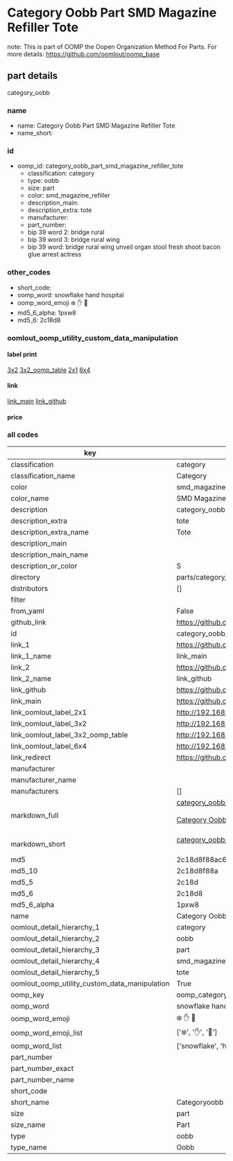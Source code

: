 # Category Oobb Part SMD Magazine Refiller Tote  

note: This is part of OOMP the Oopen Organization Method For Parts. For more details: https://github.com/oomlout/oomp_base

##  part details
  



category_oobb



### name
* name: Category Oobb Part SMD Magazine Refiller Tote
* name_short: 
### id
* oomp_id: category_oobb_part_smd_magazine_refiller_tote
  * classification: category
  * type: oobb
  * size: part
  * color: smd_magazine_refiller
  * description_main: 
  * description_extra: tote
  * manufacturer: 
  * part_number: 
  * bip 39 word 2: bridge rural
  * bip 39 word 3: bridge rural wing
  * bip 39 word: bridge rural wing unveil organ stool fresh shoot bacon glue arrest actress

### other_codes
* short_code: 
* oomp_word: snowflake hand hospital
* oomp_word_emoji :snowflake: :hand: :hospital:
* md5_6_alpha: 1pxw8
* md5_6: 2c18d8






### oomlout_oomp_utility_custom_data_manipulation
#### label print
[3x2](http://192.168.1.245:1112/?label=oomp%201pxw8)
[3x2_oomp_table](http://192.168.1.108:1112/?label=oomp%201pxw8)
[2x1](http://192.168.1.242:1112/?label=oomp%201pxw8)
[6x4](http://192.168.1.55:1112/?label=oomp%201pxw8)    

#### link

[link_main](https://github.com/oomlout/oomlout_oomp_version_1_messy/tree/main/parts/category_oobb_part_smd_magazine_refiller_tote) [link_github](https://github.com/oomlout/oomlout_oomp_version_1_messy/tree/main/parts/category_oobb_part_smd_magazine_refiller_tote)                             

#### price







### all codes 
| key | value |  
| --- | --- |  
| classification | category |  
| classification_name | Category |  
| color | smd_magazine_refiller |  
| color_name | SMD Magazine Refiller |  
| description | category_oobb |  
| description_extra | tote |  
| description_extra_name | Tote |  
| description_main |  |  
| description_main_name |  |  
| description_or_color | S  |  
| directory | parts/category_oobb_part_smd_magazine_refiller_tote |  
| distributors | [] |  
| filter |  |  
| from_yaml | False |  
| github_link | https://github.com/oomlout/oomlout_oomp_part_src/tree/main/parts/category_oobb_part_smd_magazine_refiller_tote |  
| id | category_oobb_part_smd_magazine_refiller_tote |  
| link_1 | https://github.com/oomlout/oomlout_oomp_version_1_messy/tree/main/parts/category_oobb_part_smd_magazine_refiller_tote |  
| link_1_name | link_main |  
| link_2 | https://github.com/oomlout/oomlout_oomp_version_1_messy/tree/main/parts/category_oobb_part_smd_magazine_refiller_tote |  
| link_2_name | link_github |  
| link_github | https://github.com/oomlout/oomlout_oomp_version_1_messy/tree/main/parts/category_oobb_part_smd_magazine_refiller_tote |  
| link_main | https://github.com/oomlout/oomlout_oomp_version_1_messy/tree/main/parts/category_oobb_part_smd_magazine_refiller_tote |  
| link_oomlout_label_2x1 | http://192.168.1.242:1112/?label=oomp%201pxw8 |  
| link_oomlout_label_3x2 | http://192.168.1.245:1112/?label=oomp%201pxw8 |  
| link_oomlout_label_3x2_oomp_table | http://192.168.1.108:1112/?label=oomp%201pxw8 |  
| link_oomlout_label_6x4 | http://192.168.1.55:1112/?label=oomp%201pxw8 |  
| link_redirect | https://github.com/oomlout/oomlout_oomp_version_1_messy/tree/main/parts/category_oobb_part_smd_magazine_refiller_tote |  
| manufacturer |  |  
| manufacturer_name |  |  
| manufacturers | [] |  
| markdown_full | [category_oobb_part_smd_magazine_refiller_tote](none)<br>[](none)<br>[Category Oobb Part Smd Magazine Refiller Tote](none)<br><br> |  
| markdown_short | [category_oobb_part_smd_magazine_refiller_tote](none)<br><br> |  
| md5 | 2c18d8f88ac68b9b59ce3ee7f76f60de |  
| md5_10 | 2c18d8f88a |  
| md5_5 | 2c18d |  
| md5_6 | 2c18d8 |  
| md5_6_alpha | 1pxw8 |  
| name | Category Oobb Part SMD Magazine Refiller Tote |  
| oomlout_detail_hierarchy_1 | category |  
| oomlout_detail_hierarchy_2 | oobb |  
| oomlout_detail_hierarchy_3 | part |  
| oomlout_detail_hierarchy_4 | smd_magazine_refiller |  
| oomlout_detail_hierarchy_5 | tote |  
| oomlout_oomp_utility_custom_data_manipulation | True |  
| oomp_key | oomp_category_oobb_part_smd_magazine_refiller_tote |  
| oomp_word | snowflake hand hospital |  
| oomp_word_emoji | :snowflake: :hand: :hospital: |  
| oomp_word_emoji_list | [':snowflake:', ':hand:', ':hospital:'] |  
| oomp_word_list | ['snowflake', 'hand', 'hospital'] |  
| part_number |  |  
| part_number_exact |  |  
| part_number_name |  |  
| short_code |  |  
| short_name | Categoryoobb |  
| size | part |  
| size_name | Part |  
| type | oobb |  
| type_name | Oobb |  
